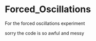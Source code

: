 # Forced_Oscillations
For the forced oscillations experiment


sorry the code is so awful and messy
